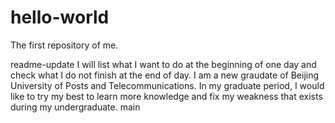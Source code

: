 # hello-world
The first repository of me.

readme-update
I will list what I want to do at the beginning of one day and check what I do not finish at the end of day.
I am a new graudate of Beijing University of Posts and Telecommunications. In my graduate period, I would like to try my best to learn more knowledge and fix my weakness that exists during my undergraduate.
 main
